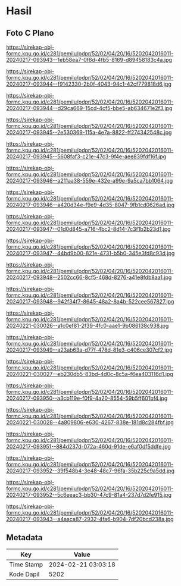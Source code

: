 # Hasil

## Foto C Plano

https://sirekap-obj-formc.kpu.go.id/c281/pemilu/pdpr/52/02/04/20/16/5202042016011-20240217-093943--1eb58ea7-0f6d-4fb5-8169-d89458183c4a.jpg

https://sirekap-obj-formc.kpu.go.id/c281/pemilu/pdpr/52/02/04/20/16/5202042016011-20240217-093944--f9142330-2b0f-4043-94c1-42cf779818d6.jpg

https://sirekap-obj-formc.kpu.go.id/c281/pemilu/pdpr/52/02/04/20/16/5202042016011-20240217-093944--d29ca669-15cd-4cf5-bbe5-ab634671e2f3.jpg

https://sirekap-obj-formc.kpu.go.id/c281/pemilu/pdpr/52/02/04/20/16/5202042016011-20240217-093945--2e530369-115a-4e7a-8822-ff274342548c.jpg

https://sirekap-obj-formc.kpu.go.id/c281/pemilu/pdpr/52/02/04/20/16/5202042016011-20240217-093945--5608faf3-c21e-47c3-9f4e-aee839fdf16f.jpg

https://sirekap-obj-formc.kpu.go.id/c281/pemilu/pdpr/52/02/04/20/16/5202042016011-20240217-093946--a211aa38-559e-432e-a99e-9a5ca7bb1064.jpg

https://sirekap-obj-formc.kpu.go.id/c281/pemilu/pdpr/52/02/04/20/16/5202042016011-20240217-093946--a420d34e-f9e9-4d35-8047-9fb1cd0626ad.jpg

https://sirekap-obj-formc.kpu.go.id/c281/pemilu/pdpr/52/02/04/20/16/5202042016011-20240217-093947--01d0d845-a716-4bc2-8d14-7c3f1b2b23d1.jpg

https://sirekap-obj-formc.kpu.go.id/c281/pemilu/pdpr/52/02/04/20/16/5202042016011-20240217-093947--44bd9b00-821e-4731-b5b0-345e3fd8c93d.jpg

https://sirekap-obj-formc.kpu.go.id/c281/pemilu/pdpr/52/02/04/20/16/5202042016011-20240217-093948--2502cc66-8cf5-468d-8276-a41e8fdb8aa1.jpg

https://sirekap-obj-formc.kpu.go.id/c281/pemilu/pdpr/52/02/04/20/16/5202042016011-20240217-093948--942f34f7-8645-48a2-8a4b-522cee567827.jpg

https://sirekap-obj-formc.kpu.go.id/c281/pemilu/pdpr/52/02/04/20/16/5202042016011-20240221-030026--a1c0ef81-2f39-4fc0-aae1-9b086138c938.jpg

https://sirekap-obj-formc.kpu.go.id/c281/pemilu/pdpr/52/02/04/20/16/5202042016011-20240217-093949--a23ab63a-d77f-478d-81e3-c406ce307cf2.jpg

https://sirekap-obj-formc.kpu.go.id/c281/pemilu/pdpr/52/02/04/20/16/5202042016011-20240221-030027--eb230db5-83bd-4d0c-8c5a-f6ea403116d1.jpg

https://sirekap-obj-formc.kpu.go.id/c281/pemilu/pdpr/52/02/04/20/16/5202042016011-20240217-093950--a3cb119e-f0f9-4a20-8554-59b5ff601bf4.jpg

https://sirekap-obj-formc.kpu.go.id/c281/pemilu/pdpr/52/02/04/20/16/5202042016011-20240221-030028--4a809806-e630-4267-838e-181d8c284fbf.jpg

https://sirekap-obj-formc.kpu.go.id/c281/pemilu/pdpr/52/02/04/20/16/5202042016011-20240217-093951--884d237d-072a-460d-91de-e6af0df5ddfe.jpg

https://sirekap-obj-formc.kpu.go.id/c281/pemilu/pdpr/52/02/04/20/16/5202042016011-20240217-093952--39f548b4-3e48-48c7-96fa-35b225c9a5dd.jpg

https://sirekap-obj-formc.kpu.go.id/c281/pemilu/pdpr/52/02/04/20/16/5202042016011-20240217-093952--5c6eeac3-bb30-47c9-81a4-237d7d2fe915.jpg

https://sirekap-obj-formc.kpu.go.id/c281/pemilu/pdpr/52/02/04/20/16/5202042016011-20240217-093943--a4aaca87-2932-4fa6-b904-7df20bcd238a.jpg


## Metadata

| Key        | Value               |
| ---------- | ------------------- |
| Time Stamp | 2024-02-21 03:03:18 |
| Kode Dapil | 5202                |



